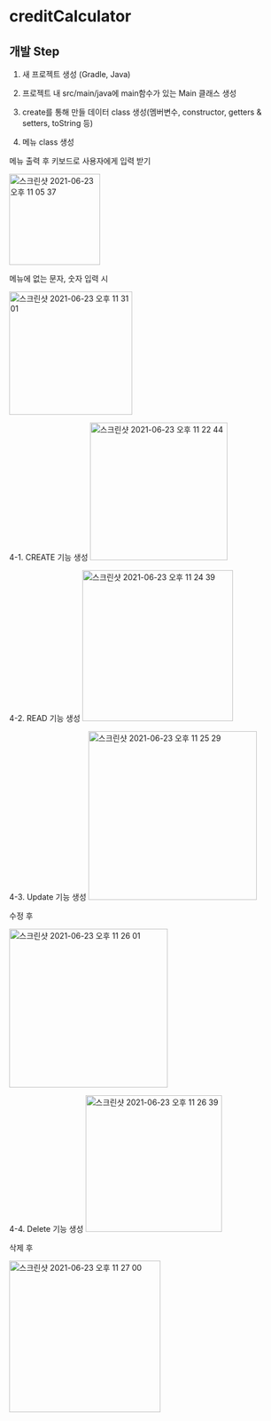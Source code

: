 # creditCalculator


## 개발 Step
1. 새 프로젝트 생성 (Gradle, Java)
1. 프로젝트 내 src/main/java에 main함수가 있는 Main 클래스 생성

1. create를 통해 만들 데이터 class 생성(멤버변수, constructor, getters & setters, toString 등)

1. 메뉴 class 생성

  메뉴 출력 후 키보드로 사용자에게 입력 받기

  <img width="164" alt="스크린샷 2021-06-23 오후 11 05 37" src="https://user-images.githubusercontent.com/47955992/123110960-86a3a380-d477-11eb-883b-6531604fc12d.png">

  메뉴에 없는 문자, 숫자 입력 시

  <img width="222" alt="스크린샷 2021-06-23 오후 11 31 01" src="https://user-images.githubusercontent.com/47955992/123115441-13039580-d47b-11eb-9b66-e0da7fd2eaed.png">


  4-1. CREATE 기능 생성
  <img width="248" alt="스크린샷 2021-06-23 오후 11 22 44" src="https://user-images.githubusercontent.com/47955992/123113970-eb5ffd80-d479-11eb-961e-b7c396514f6c.png">
  
  4-2. READ 기능 생성
  <img width="272" alt="스크린샷 2021-06-23 오후 11 24 39" src="https://user-images.githubusercontent.com/47955992/123114310-2f530280-d47a-11eb-8d2a-488972d6c4f7.png">
  
  4-3. Update 기능 생성
  <img width="304" alt="스크린샷 2021-06-23 오후 11 25 29" src="https://user-images.githubusercontent.com/47955992/123114481-4eea2b00-d47a-11eb-962a-1633e6bddffd.png">
  
  수정 후
  
  <img width="286" alt="스크린샷 2021-06-23 오후 11 26 01" src="https://user-images.githubusercontent.com/47955992/123114565-61646480-d47a-11eb-8845-2b98b2092f13.png">

  4-4. Delete 기능 생성
  <img width="246" alt="스크린샷 2021-06-23 오후 11 26 39" src="https://user-images.githubusercontent.com/47955992/123114700-77722500-d47a-11eb-8d99-b5609a7bb9e3.png"> 
  
  삭제 후
 
  <img width="273" alt="스크린샷 2021-06-23 오후 11 27 00" src="https://user-images.githubusercontent.com/47955992/123114764-835de700-d47a-11eb-9d6c-54c0aac02666.png">
